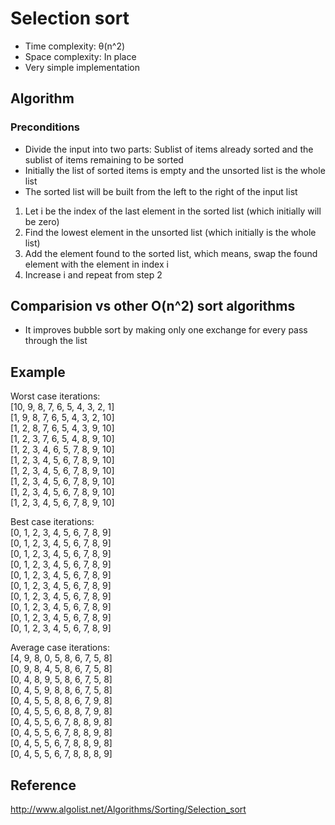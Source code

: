 # Selection sort

* Time complexity: θ(n^2)
* Space complexity: In place
* Very simple implementation

## Algorithm

### Preconditions

* Divide the input into two parts: Sublist of items already sorted and the sublist of items remaining
to be sorted
* Initially the list of sorted items is empty and the unsorted list is the whole list
* The sorted list will be built from the left to the right of the input list

1. Let i be the index of the last element in the sorted list (which initially will be zero)
2. Find the lowest element in the unsorted list (which initially is the whole list)
3. Add the element found to the sorted list, which means, swap the found element with the element in index i
4. Increase i and repeat from step 2  

## Comparision vs other O(n^2) sort algorithms

* It improves bubble sort by making only one exchange for every pass through the list

## Example

Worst case iterations:<br/>
[10, 9, 8, 7, 6, 5, 4, 3, 2, 1]<br/>
[1, 9, 8, 7, 6, 5, 4, 3, 2, 10]<br/>
[1, 2, 8, 7, 6, 5, 4, 3, 9, 10]<br/>
[1, 2, 3, 7, 6, 5, 4, 8, 9, 10]<br/>
[1, 2, 3, 4, 6, 5, 7, 8, 9, 10]<br/>
[1, 2, 3, 4, 5, 6, 7, 8, 9, 10]<br/>
[1, 2, 3, 4, 5, 6, 7, 8, 9, 10]<br/>
[1, 2, 3, 4, 5, 6, 7, 8, 9, 10]<br/>
[1, 2, 3, 4, 5, 6, 7, 8, 9, 10]<br/>
[1, 2, 3, 4, 5, 6, 7, 8, 9, 10]<br/>

Best case iterations:<br/>
[0, 1, 2, 3, 4, 5, 6, 7, 8, 9]<br/>
[0, 1, 2, 3, 4, 5, 6, 7, 8, 9]<br/>
[0, 1, 2, 3, 4, 5, 6, 7, 8, 9]<br/>
[0, 1, 2, 3, 4, 5, 6, 7, 8, 9]<br/>
[0, 1, 2, 3, 4, 5, 6, 7, 8, 9]<br/>
[0, 1, 2, 3, 4, 5, 6, 7, 8, 9]<br/>
[0, 1, 2, 3, 4, 5, 6, 7, 8, 9]<br/>
[0, 1, 2, 3, 4, 5, 6, 7, 8, 9]<br/>
[0, 1, 2, 3, 4, 5, 6, 7, 8, 9]<br/>
[0, 1, 2, 3, 4, 5, 6, 7, 8, 9]<br/>

Average case iterations:<br/>
[4, 9, 8, 0, 5, 8, 6, 7, 5, 8]<br/>
[0, 9, 8, 4, 5, 8, 6, 7, 5, 8]<br/>
[0, 4, 8, 9, 5, 8, 6, 7, 5, 8]<br/>
[0, 4, 5, 9, 8, 8, 6, 7, 5, 8]<br/>
[0, 4, 5, 5, 8, 8, 6, 7, 9, 8]<br/>
[0, 4, 5, 5, 6, 8, 8, 7, 9, 8]<br/>
[0, 4, 5, 5, 6, 7, 8, 8, 9, 8]<br/>
[0, 4, 5, 5, 6, 7, 8, 8, 9, 8]<br/>
[0, 4, 5, 5, 6, 7, 8, 8, 9, 8]<br/>
[0, 4, 5, 5, 6, 7, 8, 8, 8, 9]<br/>


## Reference

http://www.algolist.net/Algorithms/Sorting/Selection_sort
